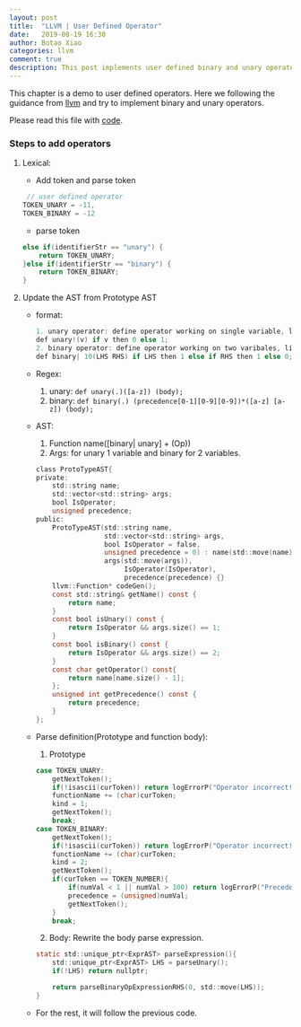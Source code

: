 ```yaml
---
layout: post
title:  "LLVM | User Defined Operator"
date:   2019-08-19 16:30
author: Botao Xiao
categories: llvm
comment: true
description: This post implements user defined binary and unary operators.
---
```


This chapter is a demo to user defined operators. Here we following the guidance from [llvm](https://llvm.org/docs/tutorial/MyFirstLanguageFrontend/LangImpl06.html) and try to implement binary and unary operators.

Please read this file with [code](https://github.com/Seanforfun/llvm-kaleidoscope/tree/master/Chapt5_User_Define_Op).

### Steps to add operators
1. Lexical: 
    * Add token and parse token
    ```objectivec
     // user defined operator
    TOKEN_UNARY = -11,
    TOKEN_BINARY = -12
    ```
    
    * parse token
    ```objectivec
    else if(identifierStr == "unary") {
        return TOKEN_UNARY;
    }else if(identifierStr == "binary") {
        return TOKEN_BINARY;
    }
    ```
    
2. Update the AST from Prototype AST
    * format:
    
        ```objectivec
        1. unary operator: define operator working on single variable, like !v(take bool reverse).
        def unary!(v) if v then 0 else 1;
        2. binary operator: define operator working on two varibales, like a | b(logic or).
        def binary| 10(LHS RHS) if LHS then 1 else if RHS then 1 else 0;
        ```
    
    * Regex:
        1. unary: ```def unary(.)([a-z]) (body);```
        2. binary: ```def binary(.) (precedence[0-1][0-9][0-9])*([a-z] [a-z]) (body);```
    
    * AST:
        1. Function name([binary| unary] + (Op))
        2. Args: for unary 1 variable and binary for 2 variables.
        ```objectivec
        class ProtoTypeAST{
        private:
            std::string name;
            std::vector<std::string> args;
            bool IsOperator;
            unsigned precedence;
        public:
            ProtoTypeAST(std::string name,
                         std::vector<std::string> args,
                         bool IsOperator = false,
                         unsigned precedence = 0) : name(std::move(name)),
                         args(std::move(args)),
                              IsOperator(IsOperator),
                              precedence(precedence) {}
            llvm::Function* codeGen();
            const std::string& getName() const {
                return name;
            }
            const bool isUnary() const {
                return IsOperator && args.size() == 1;
            }
            const bool isBinary() const {
                return IsOperator && args.size() == 2;
            }
            const char getOperator() const{
                return name[name.size() - 1];
            };
            unsigned int getPrecedence() const {
                return precedence;
            }
        };
        ```
    
    * Parse definition(Prototype and function body):
        1. Prototype
        ```objectivec
        case TOKEN_UNARY:
            getNextToken();
            if(!isascii(curToken)) return logErrorP("Operator incorrect!");
            functionName += (char)curToken;
            kind = 1;
            getNextToken();
            break;
        case TOKEN_BINARY:
            getNextToken();
            if(!isascii(curToken)) return logErrorP("Operator incorrect!");
            functionName += (char)curToken;
            kind = 2;
            getNextToken();
            if(curToken == TOKEN_NUMBER){
                if(numVal < 1 || numVal > 100) return logErrorP("Precedence must between 1 and 100!");
                precedence = (unsigned)numVal;
                getNextToken();
            }
            break;
        ```
        
        2. Body: Rewrite the body parse expression.
        ```objectivec
        static std::unique_ptr<ExprAST> parseExpression(){
            std::unique_ptr<ExprAST> LHS = parseUnary();
            if(!LHS) return nullptr;
        
            return parseBinaryOpExpressionRHS(0, std::move(LHS));
        }
        ```
        
    * For the rest, it will follow the previous code.
